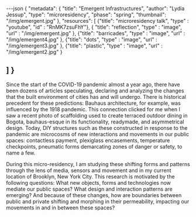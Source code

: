 ---json
{
"metadata": {
  "title": "Emergent Infrastructures",
  "author": "Lydia Jessup",
  "type": "microresidency",
  "phase": "spring",
  "thumbnail": "/img/emergent.jpg"
  },
"resources": [
  {"title": "microresidency talk",
  "type" : "youtube",
  "id" : "RnMK7zsuFhY"},
  {
  "title": "reflection",
  "type" : "image",
  "url" : "/img/emergent.jpg"
  },
  {"title": "barricades",
  "type" : "image",
  "url" : "/img/emergent4.jpg"
       },
  {"title": "dots",
  "type" : "image",
  "url" : "/img/emergent3.jpg"
       },
  {"title": "plastic",
  "type" : "image",
  "url" : "/img/emergent2.jpg"
       }

  ]
}
---

Since the start of the COVID-19 pandemic almost a year ago, there have been dozens of articles speculating, declaring and analyzing the changes that the built environment of cities has and will undergo. There is historical precedent for these predictions: Bauhaus architecture, for example, was influenced by the 1918 pandemic. This connection clicked for me when I saw a recent photo of scaffolding used to create terraced outdoor dining in Bogota, bauhaus-esque in its functionality, readymade, and asymmetrical design. Today, DIY structures such as these constructed in response to the pandemic are microcosms of new interactions and movements in our public spaces: contactless payment, plexiglass encasements, temperature checkpoints, pneumatic forms demarcating zones of danger or safety, to name a few.

During this micro-residency, I am studying these shifting forms and patterns through the lens of media, sensors and movement and in my current location of Brooklyn, New York City. This research is motivated by the following questions: What new objects, forms and technologies now mediate our public spaces? What design and interaction patterns are emerging? And because of these changes, how are boundaries between public and private shifting and morphing in their permeability, impacting our movements in and in between these spaces?
